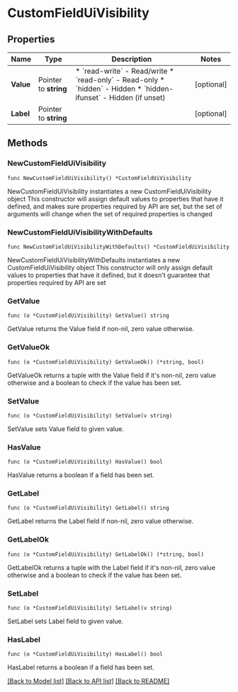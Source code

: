 # CustomFieldUiVisibility

## Properties

Name | Type | Description | Notes
------------ | ------------- | ------------- | -------------
**Value** | Pointer to **string** | * &#x60;read-write&#x60; - Read/write * &#x60;read-only&#x60; - Read-only * &#x60;hidden&#x60; - Hidden * &#x60;hidden-ifunset&#x60; - Hidden (if unset) | [optional] 
**Label** | Pointer to **string** |  | [optional] 

## Methods

### NewCustomFieldUiVisibility

`func NewCustomFieldUiVisibility() *CustomFieldUiVisibility`

NewCustomFieldUiVisibility instantiates a new CustomFieldUiVisibility object
This constructor will assign default values to properties that have it defined,
and makes sure properties required by API are set, but the set of arguments
will change when the set of required properties is changed

### NewCustomFieldUiVisibilityWithDefaults

`func NewCustomFieldUiVisibilityWithDefaults() *CustomFieldUiVisibility`

NewCustomFieldUiVisibilityWithDefaults instantiates a new CustomFieldUiVisibility object
This constructor will only assign default values to properties that have it defined,
but it doesn't guarantee that properties required by API are set

### GetValue

`func (o *CustomFieldUiVisibility) GetValue() string`

GetValue returns the Value field if non-nil, zero value otherwise.

### GetValueOk

`func (o *CustomFieldUiVisibility) GetValueOk() (*string, bool)`

GetValueOk returns a tuple with the Value field if it's non-nil, zero value otherwise
and a boolean to check if the value has been set.

### SetValue

`func (o *CustomFieldUiVisibility) SetValue(v string)`

SetValue sets Value field to given value.

### HasValue

`func (o *CustomFieldUiVisibility) HasValue() bool`

HasValue returns a boolean if a field has been set.

### GetLabel

`func (o *CustomFieldUiVisibility) GetLabel() string`

GetLabel returns the Label field if non-nil, zero value otherwise.

### GetLabelOk

`func (o *CustomFieldUiVisibility) GetLabelOk() (*string, bool)`

GetLabelOk returns a tuple with the Label field if it's non-nil, zero value otherwise
and a boolean to check if the value has been set.

### SetLabel

`func (o *CustomFieldUiVisibility) SetLabel(v string)`

SetLabel sets Label field to given value.

### HasLabel

`func (o *CustomFieldUiVisibility) HasLabel() bool`

HasLabel returns a boolean if a field has been set.


[[Back to Model list]](../README.md#documentation-for-models) [[Back to API list]](../README.md#documentation-for-api-endpoints) [[Back to README]](../README.md)


